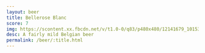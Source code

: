 ```yaml
---
layout: beer
title: Bellerose Blanc
score: 7
img: https://scontent.xx.fbcdn.net/v/t1.0-0/q83/p480x480/12141679_10153656863378745_27632216009951724_n.jpg?oh=e6bd86542f9581086c4590922732f1fe&oe=58963F92
desc: A fairly mild Belgian beer
permalink: /beer/:title.html
---
```

